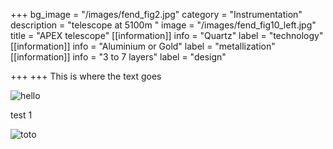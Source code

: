 +++
bg_image = "/images/fend_fig2.jpg"
category = "Instrumentation"
description = "telescope at 5100m "
image = "/images/fend_fig10_left.jpg"
title = "APEX telescope"
[[information]]
info = "Quartz"
label = "technology"
[[information]]
info = "Aluminium or Gold"
label = "metallization"
[[information]]
info = "3 to 7 layers"
label = "design"

+++
+++
This is where the text goes

![hello](/images/fend_fig10_left.jpg)

test 1 

![toto](/images/fend_fig2.jpg)

